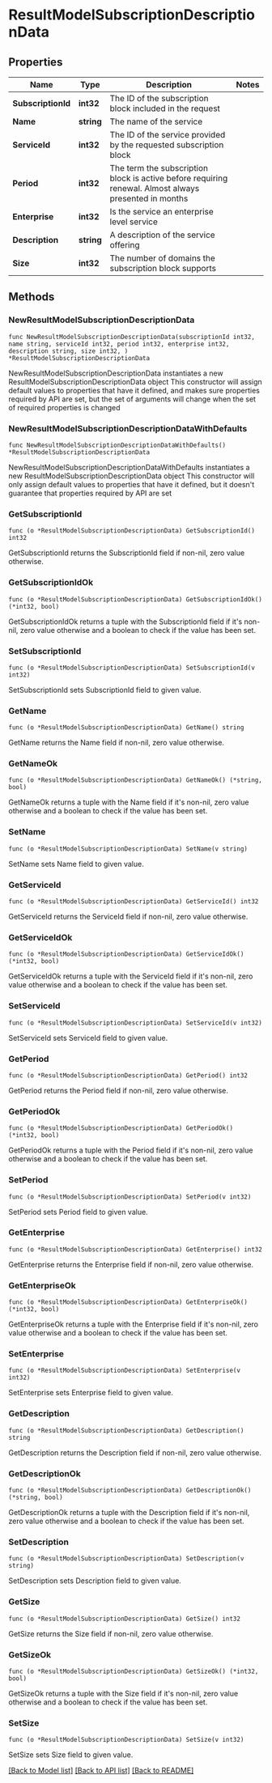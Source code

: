# ResultModelSubscriptionDescriptionData

## Properties

Name | Type | Description | Notes
------------ | ------------- | ------------- | -------------
**SubscriptionId** | **int32** | The ID of the subscription block included in the request | 
**Name** | **string** | The name of the service | 
**ServiceId** | **int32** | The ID of the service provided by the requested subscription block | 
**Period** | **int32** | The term the subscription block is active before requiring renewal. Almost always presented in months | 
**Enterprise** | **int32** | Is the service an enterprise level service | 
**Description** | **string** | A description of the service offering | 
**Size** | **int32** | The number of domains the subscription block supports | 

## Methods

### NewResultModelSubscriptionDescriptionData

`func NewResultModelSubscriptionDescriptionData(subscriptionId int32, name string, serviceId int32, period int32, enterprise int32, description string, size int32, ) *ResultModelSubscriptionDescriptionData`

NewResultModelSubscriptionDescriptionData instantiates a new ResultModelSubscriptionDescriptionData object
This constructor will assign default values to properties that have it defined,
and makes sure properties required by API are set, but the set of arguments
will change when the set of required properties is changed

### NewResultModelSubscriptionDescriptionDataWithDefaults

`func NewResultModelSubscriptionDescriptionDataWithDefaults() *ResultModelSubscriptionDescriptionData`

NewResultModelSubscriptionDescriptionDataWithDefaults instantiates a new ResultModelSubscriptionDescriptionData object
This constructor will only assign default values to properties that have it defined,
but it doesn't guarantee that properties required by API are set

### GetSubscriptionId

`func (o *ResultModelSubscriptionDescriptionData) GetSubscriptionId() int32`

GetSubscriptionId returns the SubscriptionId field if non-nil, zero value otherwise.

### GetSubscriptionIdOk

`func (o *ResultModelSubscriptionDescriptionData) GetSubscriptionIdOk() (*int32, bool)`

GetSubscriptionIdOk returns a tuple with the SubscriptionId field if it's non-nil, zero value otherwise
and a boolean to check if the value has been set.

### SetSubscriptionId

`func (o *ResultModelSubscriptionDescriptionData) SetSubscriptionId(v int32)`

SetSubscriptionId sets SubscriptionId field to given value.


### GetName

`func (o *ResultModelSubscriptionDescriptionData) GetName() string`

GetName returns the Name field if non-nil, zero value otherwise.

### GetNameOk

`func (o *ResultModelSubscriptionDescriptionData) GetNameOk() (*string, bool)`

GetNameOk returns a tuple with the Name field if it's non-nil, zero value otherwise
and a boolean to check if the value has been set.

### SetName

`func (o *ResultModelSubscriptionDescriptionData) SetName(v string)`

SetName sets Name field to given value.


### GetServiceId

`func (o *ResultModelSubscriptionDescriptionData) GetServiceId() int32`

GetServiceId returns the ServiceId field if non-nil, zero value otherwise.

### GetServiceIdOk

`func (o *ResultModelSubscriptionDescriptionData) GetServiceIdOk() (*int32, bool)`

GetServiceIdOk returns a tuple with the ServiceId field if it's non-nil, zero value otherwise
and a boolean to check if the value has been set.

### SetServiceId

`func (o *ResultModelSubscriptionDescriptionData) SetServiceId(v int32)`

SetServiceId sets ServiceId field to given value.


### GetPeriod

`func (o *ResultModelSubscriptionDescriptionData) GetPeriod() int32`

GetPeriod returns the Period field if non-nil, zero value otherwise.

### GetPeriodOk

`func (o *ResultModelSubscriptionDescriptionData) GetPeriodOk() (*int32, bool)`

GetPeriodOk returns a tuple with the Period field if it's non-nil, zero value otherwise
and a boolean to check if the value has been set.

### SetPeriod

`func (o *ResultModelSubscriptionDescriptionData) SetPeriod(v int32)`

SetPeriod sets Period field to given value.


### GetEnterprise

`func (o *ResultModelSubscriptionDescriptionData) GetEnterprise() int32`

GetEnterprise returns the Enterprise field if non-nil, zero value otherwise.

### GetEnterpriseOk

`func (o *ResultModelSubscriptionDescriptionData) GetEnterpriseOk() (*int32, bool)`

GetEnterpriseOk returns a tuple with the Enterprise field if it's non-nil, zero value otherwise
and a boolean to check if the value has been set.

### SetEnterprise

`func (o *ResultModelSubscriptionDescriptionData) SetEnterprise(v int32)`

SetEnterprise sets Enterprise field to given value.


### GetDescription

`func (o *ResultModelSubscriptionDescriptionData) GetDescription() string`

GetDescription returns the Description field if non-nil, zero value otherwise.

### GetDescriptionOk

`func (o *ResultModelSubscriptionDescriptionData) GetDescriptionOk() (*string, bool)`

GetDescriptionOk returns a tuple with the Description field if it's non-nil, zero value otherwise
and a boolean to check if the value has been set.

### SetDescription

`func (o *ResultModelSubscriptionDescriptionData) SetDescription(v string)`

SetDescription sets Description field to given value.


### GetSize

`func (o *ResultModelSubscriptionDescriptionData) GetSize() int32`

GetSize returns the Size field if non-nil, zero value otherwise.

### GetSizeOk

`func (o *ResultModelSubscriptionDescriptionData) GetSizeOk() (*int32, bool)`

GetSizeOk returns a tuple with the Size field if it's non-nil, zero value otherwise
and a boolean to check if the value has been set.

### SetSize

`func (o *ResultModelSubscriptionDescriptionData) SetSize(v int32)`

SetSize sets Size field to given value.



[[Back to Model list]](../README.md#documentation-for-models) [[Back to API list]](../README.md#documentation-for-api-endpoints) [[Back to README]](../README.md)


